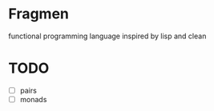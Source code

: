 # Fragmen

functional programming language inspired by lisp and clean

# TODO

- [ ] pairs
- [ ] monads
